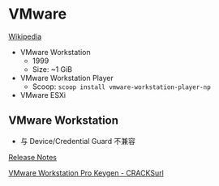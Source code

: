 # VMware
[Wikipedia](https://en.wikipedia.org/wiki/VMware)

- VMware Workstation
  - 1999
  - Size: ~1 GiB
- VMware Workstation Player
  - Scoop: `scoop install vmware-workstation-player-np`
- VMware ESXi

## VMware Workstation
- 与 Device/Credential Guard 不兼容

[Release Notes](https://techdocs.broadcom.com/us/en/vmware-cis/desktop-hypervisors/workstation-pro/17-0/release-notes.html)

[VMware Workstation Pro Keygen - CRACKSurl](https://cracksurl.com/vmware-workstation-pro/)

